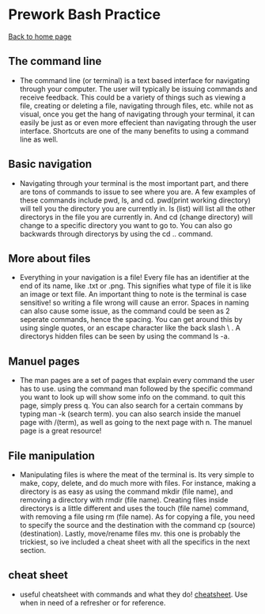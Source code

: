 # Prework Bash Practice

[Back to home page](../README.md)

## The command line

- The command line (or terminal) is a text based interface for navigating through your computer. The user will typically be issuing commands and receive feedback. This could be a variety of things such as viewing a file, creating or deleting a file, navigating through files, etc. while not as visual, once you get the hang of navigating through your terminal, it can easily be just as or even more effecient than navigating through the user interface. Shortcuts are one of the many benefits to using a command line as well.

## Basic navigation

- Navigating through your terminal is the most important part, and there are tons of commands to issue to see where you are. A few examples of these commands include pwd, ls, and cd. pwd(print working directory) will tell you the directory you are currently in. ls (list) will list all the other directorys in the file you are currently in. And cd (change directory) will change to a specific directory you want to go to. You can also go backwards through directorys by using the cd .. command.

## More about files

- Everything in your navigation is a file! Every file has an identifier at the end of its name, like .txt or .png. This signifies what type of file it is like an image or text file. An important thing to note is the terminal is case sensitive! so writing a file wrong will cause an error. Spaces in naming can also cause some issue, as the command could be seen as 2 seperate commands, hence the spacing. You can get around this by using single quotes, or an escape character like the back slash \ . A directorys hidden files can be seen by using the command ls -a.

## Manuel pages

- The man pages are a set of pages that explain every command the user has to use. using the command man followed by the specific command you want to look up will show some info on the command. to quit this page, simply press q. You can also search for a certain commans by typing man -k (search term). you can also search inside the manuel page with /(term), as well as going to the next page with n. The manuel page is a great resource!

## File manipulation

- Manipulating files is where the meat of the terminal is. Its very simple to make, copy, delete, and do much more with files. For instance, making a directory is as easy as using the command mkdir (file name), and removing a directory with rmdir (file name). Creating files inside directorys is a little different and uses the touch (file name) command, with removing a file using rm (file name). As for copying a file, you need to specify the source and the destination with the command cp (source) (destination). Lastly, move/rename files mv. this one is probably the trickiest, so ive included a cheat sheet with all the specifics in the next section.

## cheat sheet

- useful cheatsheet with commands and what they do! [cheatsheet](https://ryanstutorials.net/linuxtutorial/cheatsheet.php). Use when in need of a refresher or for reference.
